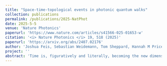 ```yaml
---
title: "Space-time-topological events in photonic quantum walks"
collection: publications
permalink: /publications/2025-NatPhot
date: 2025-5-5
venue: 'Nature Photonics'
paperurl: 'https://www.nature.com/articles/s41566-025-01653-w'
citation: '<i> Nature Photonics </i> 19, 518 (2025)'
paperurl: 'https://arxiv.org/abs/2407.02176'
author: 'Joshua Feis, Sebastian Weidemann, Tom Sheppard, Hannah M Price, Alexander Szameit'
project: ''
abstract: 'Time is, figuratively and literally, becoming the new dimension for crystalline matter. In a key recent advance, temporal and spatiotemporal crystals that exhibit periodicity in time and space-time, respectively, were reported, with unique properties such as spectra containing gaps not only in energy but also in momentum. Conversely, the field of topological physics, which has led to celebrated discoveries such as topological insulators featuring protected conducting surface states with immunity to backscattering, has so far been based on the notion of energy gaps and spatial boundaries only. Fundamentally rethinking the role of time, which in contrast to space exhibits a unique unidirectionality called the ‘arrow of time’, thus promises a new dimension for topological physics, setting paradigms of time and space-time topology based on the topological properties of momentum and energy–momentum gaps. Indeed, previous work has shown simulations of states which arise through the topology of momentum gaps and localize at temporal interfaces. Here we enter this new dimension of time and space-time topology. First, using discrete-time quantum walks on synthetic photonic lattices in coupled optical fibre loops, we observe such time topological states. We find a time-topological invariant and establish its relation to the observed time topological states. Transcending the separate concepts of space and time topology, we then propose and implement a system with an energy–momentum gap and introduce the concept of space-time topology, leading to topological states that are localized in both space and time, thus forming space-time topological events. We demonstrate that these are associated with unique effects such as causality-suppressed coupling or the limited collapse of space-time localization. Our study provides a model of time and space-time topology, highlighting an interplay of momentum and energy gap topology with applicability beyond photonics. In the field of topological physics, we anticipate a new role of causality and non-Hermiticity inspired by time and space-time topology. These concepts further invite exploration of connections to other fields where the arrow of time plays an important role. Moreover, our results enable the topological shaping of waves in space and time, with applications in spatiotemporal wave control for imaging or communication and topological lasers, for example.'
---
```


